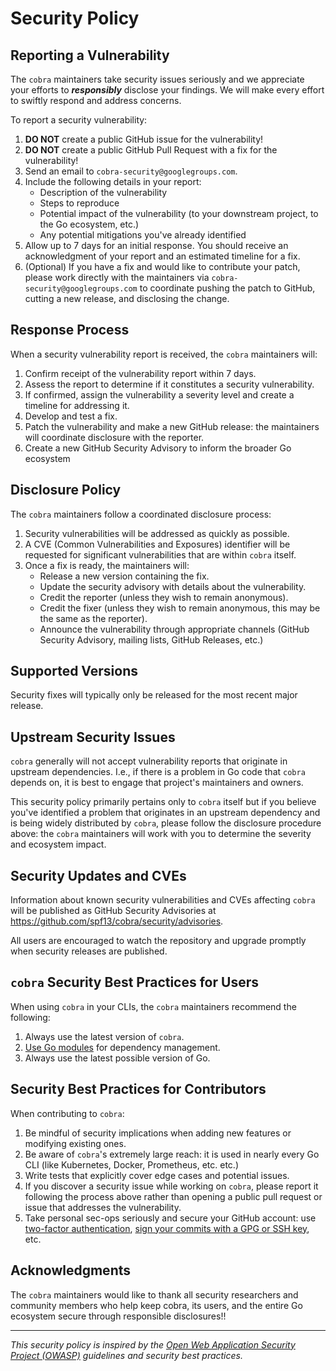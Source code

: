# Security Policy

## Reporting a Vulnerability

The `cobra` maintainers take security issues seriously and
we appreciate your efforts to _**responsibly**_ disclose your findings.
We will make every effort to swiftly respond and address concerns.

To report a security vulnerability:

1. **DO NOT** create a public GitHub issue for the vulnerability!
2. **DO NOT** create a public GitHub Pull Request with a fix for the vulnerability!
3. Send an email to `cobra-security@googlegroups.com`.
4. Include the following details in your report:
   - Description of the vulnerability
   - Steps to reproduce
   - Potential impact of the vulnerability (to your downstream project, to the Go ecosystem, etc.)
   - Any potential mitigations you've already identified
5. Allow up to 7 days for an initial response.
   You should receive an acknowledgment of your report and an estimated timeline for a fix.
6. (Optional) If you have a fix and would like to contribute your patch, please work
   directly with the maintainers via `cobra-security@googlegroups.com` to
   coordinate pushing the patch to GitHub, cutting a new release, and disclosing the change.

## Response Process

When a security vulnerability report is received, the `cobra` maintainers will:

1. Confirm receipt of the vulnerability report within 7 days.
2. Assess the report to determine if it constitutes a security vulnerability.
3. If confirmed, assign the vulnerability a severity level and create a timeline for addressing it.
4. Develop and test a fix.
5. Patch the vulnerability and make a new GitHub release: the maintainers will coordinate disclosure with the reporter.
6. Create a new GitHub Security Advisory to inform the broader Go ecosystem

## Disclosure Policy

The `cobra` maintainers follow a coordinated disclosure process:

1. Security vulnerabilities will be addressed as quickly as possible.
2. A CVE (Common Vulnerabilities and Exposures) identifier will be requested for significant vulnerabilities
   that are within `cobra` itself.
3. Once a fix is ready, the maintainers will:
   - Release a new version containing the fix.
   - Update the security advisory with details about the vulnerability.
   - Credit the reporter (unless they wish to remain anonymous).
   - Credit the fixer (unless they wish to remain anonymous, this may be the same as the reporter).
   - Announce the vulnerability through appropriate channels
     (GitHub Security Advisory, mailing lists, GitHub Releases, etc.)

## Supported Versions

Security fixes will typically only be released for the most recent major release.

## Upstream Security Issues

`cobra` generally will not accept vulnerability reports that originate in upstream
dependencies. I.e., if there is a problem in Go code that `cobra` depends on,
it is best to engage that project's maintainers and owners.

This security policy primarily pertains only to `cobra` itself but if you believe you've
identified a problem that originates in an upstream dependency and is being widely
distributed by `cobra`, please follow the disclosure procedure above: the `cobra`
maintainers will work with you to determine the severity and ecosystem impact.

## Security Updates and CVEs

Information about known security vulnerabilities and CVEs affecting `cobra` will
be published as GitHub Security Advisories at
https://github.com/spf13/cobra/security/advisories.

All users are encouraged to watch the repository and upgrade promptly when
security releases are published.

## `cobra` Security Best Practices for Users

When using `cobra` in your CLIs, the `cobra` maintainers recommend the following:

1. Always use the latest version of `cobra`.
2. [Use Go modules](https://go.dev/blog/using-go-modules) for dependency management.
3. Always use the latest possible version of Go.

## Security Best Practices for Contributors

When contributing to `cobra`:

1. Be mindful of security implications when adding new features or modifying existing ones.
2. Be aware of `cobra`'s extremely large reach: it is used in nearly every Go CLI
   (like Kubernetes, Docker, Prometheus, etc. etc.)
3. Write tests that explicitly cover edge cases and potential issues.
4. If you discover a security issue while working on `cobra`, please report it
   following the process above rather than opening a public pull request or issue that
   addresses the vulnerability.
5. Take personal sec-ops seriously and secure your GitHub account: use [two-factor authentication](https://docs.github.com/en/authentication/securing-your-account-with-two-factor-authentication-2fa),
   [sign your commits with a GPG or SSH key](https://docs.github.com/en/authentication/managing-commit-signature-verification/about-commit-signature-verification),
   etc.

## Acknowledgments

The `cobra` maintainers would like to thank all security researchers and
community members who help keep cobra, its users, and the entire Go ecosystem secure through responsible disclosures!!

---

*This security policy is inspired by the [Open Web Application Security Project (OWASP)](https://owasp.org/) guidelines and security best practices.*
